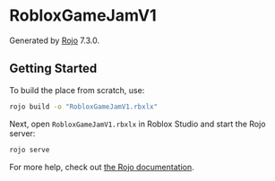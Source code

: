 # RobloxGameJamV1
Generated by [Rojo](https://github.com/rojo-rbx/rojo) 7.3.0.

## Getting Started
To build the place from scratch, use:

```bash
rojo build -o "RobloxGameJamV1.rbxlx"
```

Next, open `RobloxGameJamV1.rbxlx` in Roblox Studio and start the Rojo server:

```bash
rojo serve
```

For more help, check out [the Rojo documentation](https://rojo.space/docs).